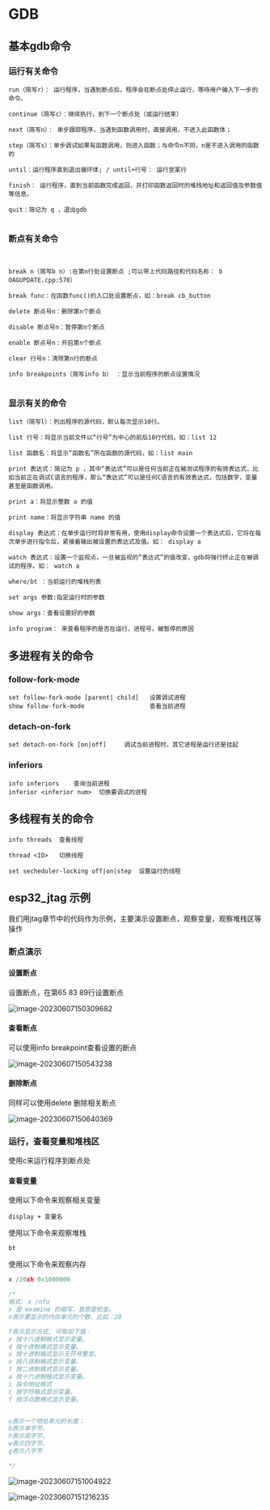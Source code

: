 # GDB

## 基本gdb命令

### 运行有关命令

```shell
run（简写r）： 运行程序，当遇到断点后，程序会在断点处停止运行，等待用户输入下一步的命令。

continue（简写c）：继续执行，到下一个断点处（或运行结束）

next（简写n）： 单步跟踪程序，当遇到函数调用时，直接调用，不进入此函数体；

step（简写s）：单步调试如果有函数调用，则进入函数；与命令n不同，n是不进入调用的函数的

until：运行程序直到退出循环体; / until+行号： 运行至某行

finish： 运行程序，直到当前函数完成返回，并打印函数返回时的堆栈地址和返回值及参数值等信息。

quit：简记为 q ，退出gdb


```

### 断点有关命令

```shell


break n（简写b n）:在第n行处设置断点 ;可以带上代码路径和代码名称： b OAGUPDATE.cpp:578）

break func：在函数func()的入口处设置断点，如：break cb_button

delete 断点号n：删除第n个断点

disable 断点号n：暂停第n个断点

enable 断点号n：开启第n个断点

clear 行号n：清除第n行的断点

info breakpoints（简写info b） ：显示当前程序的断点设置情况


```



### 显示有关的命令

```shell
list（简写l）：列出程序的源代码，默认每次显示10行。

list 行号：将显示当前文件以“行号”为中心的前后10行代码，如：list 12

list 函数名：将显示“函数名”所在函数的源代码，如：list main

print 表达式：简记为 p ，其中“表达式”可以是任何当前正在被测试程序的有效表达式，比如当前正在调试C语言的程序，那么“表达式”可以是任何C语言的有效表达式，包括数字，变量甚至是函数调用。

print a：将显示整数 a 的值

print name：将显示字符串 name 的值

display 表达式：在单步运行时将非常有用，使用display命令设置一个表达式后，它将在每次单步进行指令后，紧接着输出被设置的表达式及值。如： display a

watch 表达式：设置一个监视点，一旦被监视的“表达式”的值改变，gdb将强行终止正在被调试的程序。如： watch a

where/bt ：当前运行的堆栈列表

set args 参数:指定运行时的参数

show args：查看设置好的参数

info program： 来查看程序的是否在运行，进程号，被暂停的原因
```



## 多进程有关的命令

### follow-fork-mode

```shell
set follow-fork-mode [parent| child]   设置调试进程
show follow-fork-mode             	   查看当前进程
```



### detach-on-fork

```shell
set detach-on-fork [on|off] 	调试当前进程时，其它进程是运行还是挂起
```



### inferiors

```shell
info inferiors    查询当前进程
inferior <inferior num>  切换要调试的进程
```



## 多线程有关的命令

```shell
info threads  查看线程

thread <ID>   切换线程

set secheduler-locking off|on|step  设置运行的线程
```





## esp32_jtag 示例

我们用jtag章节中的代码作为示例，主要演示设置断点，观察变量，观察堆栈区等操作

### 断点演示

#### 设置断点

设置断点，在第65 83 89行设置断点

![image-20230607150309682](/home/liboyu/桌面/report/others/gdb_learn.assets/image-20230607150309682.png)



#### 查看断点

可以使用info breakpoint查看设置的断点

![image-20230607150543238](/home/liboyu/桌面/report/others/gdb_learn.assets/image-20230607150543238.png)



#### 删除断点

同样可以使用delete 删除相关断点

![image-20230607150640369](/home/liboyu/桌面/report/others/gdb_learn.assets/image-20230607150640369.png)



### 运行，查看变量和堆栈区

使用c来运行程序到断点处

#### 查看变量

使用以下命令来观察相关变量

```
display + 变量名 
```

使用以下命令来观察堆栈

```
bt
```

使用以下命令来观察内存

```c
x /20xh 0x1000000

/*
格式: x /nfu
x 是 examine 的缩写，意思是检查。
n表示要显示的内存单元的个数，比如：20

f表示显示方式, 可取如下值：
x 按十六进制格式显示变量。
d 按十进制格式显示变量。
u 按十进制格式显示无符号整型。
o 按八进制格式显示变量。
t 按二进制格式显示变量。
a 按十六进制格式显示变量。
i 指令地址格式
c 按字符格式显示变量。
f 按浮点数格式显示变量。


u表示一个地址单元的长度：
b表示单字节，
h表示双字节，
w表示四字节，
g表示八字节

*/
```

![image-20230607151004922](/home/liboyu/桌面/report/others/gdb_learn.assets/image-20230607151004922.png)

![image-20230607151216235](/home/liboyu/桌面/report/others/gdb_learn.assets/image-20230607151216235.png)
